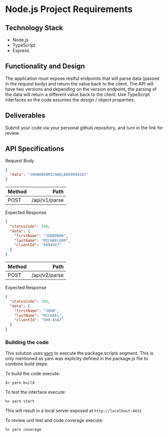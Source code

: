 # Node.js Project Requirements

## Technology Stack
- Node.js
- TypeScript
- Express

## Functionality and Design
The application must expose restful endpoints that will parse data (passed in the request body) and return the value back to the client. The API will have two versions and depending on the version endpoint, the parsing of the data will return a different value back to the client. Use TypeScript interfaces so the code assumes the design / object properties.

## Deliverables
Submit your code via your personal github repository, and turn in the link for review.  

## API Specifications

Request Body
```json
{
  "data": "JOHN0000MICHAEL0009994567"
}
```

| Method | Path |
| :--- | ---: |
| POST | /api/v1/parse | 

Expected Response
```json
{
  "statusCode": 200,
  "data": {
    "firstName": "JOHN0000",
    "lastName": "MICHAEL000",
    "clientId": "9994567"    
  }
}
```

| Method | Path |
| :--- | ---: |
| POST | /api/v2/parse |

Expected Response
```json
{
  "statusCode": 200,
  "data": {
    "firstName": "JOHN",
    "lastName": "MICHAEL",
    "clientId": "999-4567"    
  }
}
```

### Building the code
This solution uses [yarn](https://classic.yarnpkg.com/en/docs/install/#mac-stable) to execute the package.scripts segment. This is only mentioned as yarn was explicity defined in the package.js file to combine build steps.

To build the code execute:
```
$> yarn build
```

To test the interface execute:
```
%> yarn start
```
This will result in a local server exposed at `http://localhost:4433`

To review unit test and code coverage execute:
```
%> yarn coverage
```
